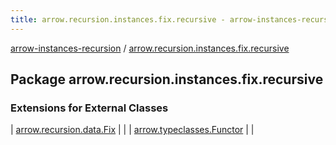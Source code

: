```yaml
---
title: arrow.recursion.instances.fix.recursive - arrow-instances-recursion
---
```


[arrow-instances-recursion](../index.html) / [arrow.recursion.instances.fix.recursive](./index.html)

## Package arrow.recursion.instances.fix.recursive

### Extensions for External Classes

| [arrow.recursion.data.Fix](arrow.recursion.data.-fix/index.html) |  |
| [arrow.typeclasses.Functor](arrow.typeclasses.-functor/index.html) |  |

